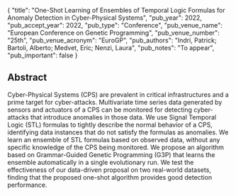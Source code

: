 {
  "title": "One-Shot Learning of Ensembles of Temporal Logic Formulas for Anomaly Detection in Cyber-Physical Systems",
  "pub_year": 2022,
  "pub_accept_year": 2022,
  "pub_type": "Conference",
  "pub_venue_name": "European Conference on Genetic Programming",
  "pub_venue_number": "25th",
  "pub_venue_acronym": "EuroGP",
  "pub_authors": "Indri, Patrick; Bartoli, Alberto; Medvet, Eric; Nenzi, Laura",
  "pub_notes": "To appear",
  "pub_important": false
}

## Abstract
Cyber-Physical Systems (CPS) are prevalent in critical infrastructures and a prime target for cyber-attacks. Multivariate time series data generated by sensors and actuators of a CPS can be monitored for detecting cyber-attacks that introduce anomalies in those data. We use Signal Temporal Logic (STL) formulas to tightly describe the normal behavior of a CPS, identifying data instances that do not satisfy the formulas as anomalies. We learn an ensemble of STL formulas based on observed data, without any specific knowledge of the CPS being monitored. We propose an algorithm based on Grammar-Guided Genetic Programming (G3P) that learns the ensemble automatically in a single evolutionary run. We test the effectiveness of our data-driven proposal on two real-world datasets, finding that the proposed one-shot algorithm provides good detection performance.

